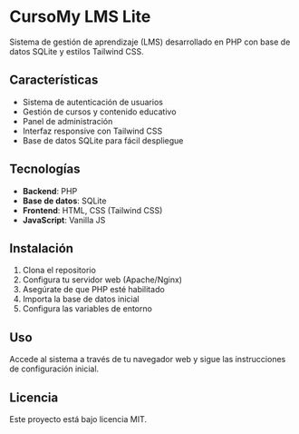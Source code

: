 # CursoMy LMS Lite

Sistema de gestión de aprendizaje (LMS) desarrollado en PHP con base de datos SQLite y estilos Tailwind CSS.

## Características

- Sistema de autenticación de usuarios
- Gestión de cursos y contenido educativo
- Panel de administración
- Interfaz responsive con Tailwind CSS
- Base de datos SQLite para fácil despliegue

## Tecnologías

- **Backend**: PHP
- **Base de datos**: SQLite
- **Frontend**: HTML, CSS (Tailwind CSS)
- **JavaScript**: Vanilla JS

## Instalación

1. Clona el repositorio
2. Configura tu servidor web (Apache/Nginx)
3. Asegúrate de que PHP esté habilitado
4. Importa la base de datos inicial
5. Configura las variables de entorno

## Uso

Accede al sistema a través de tu navegador web y sigue las instrucciones de configuración inicial.

## Licencia

Este proyecto está bajo licencia MIT.

